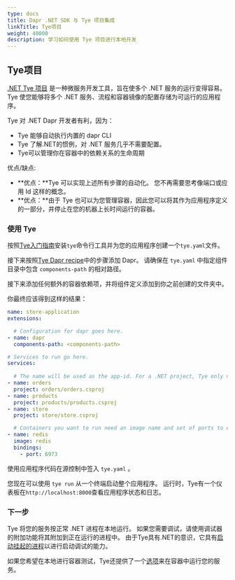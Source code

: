 ```yaml
---
type: docs
title: Dapr .NET SDK 与 Tye 项目集成
linkTitle: Tye项目
weight: 40000
description: 学习如何使用 Tye 项目进行本地开发
---
```


## Tye项目

[.NET Tye 项目](https://github.com/dotnet/tye/) 是一种微服务开发工具，旨在使多个 .NET 服务的运行变得容易。 Tye 使您能够将多个 .NET 服务、流程和容器镜像的配置存储为可运行的应用程序。

Tye 对 .NET Dapr 开发者有利，因为：

- Tye 能够自动执行内置的 dapr CLI
- Tye 了解.NET的惯例，对 .NET 服务几乎不需要配置。
- Tye可以管理你在容器中的依赖关系的生命周期

优点/缺点:

- \*\*优点：\*\*Tye 可以实现上述所有步骤的自动化。 您不再需要思考像端口或应用 Id 这样的概念。
- \*\*优点：\*\*由于 Tye 也可以为您管理容器，因此您可以将其作为应用程序定义的一部分，并停止在您的机器上长时间运行的容器。

### 使用 Tye

按照[Tye入门指南](https://github.com/dotnet/tye/blob/master/docs/getting_started.md)安装`tye`命令行工具并为您的应用程序创建一个`tye.yaml`文件。

接下来按照[Tye Dapr recipe](https://github.com/dotnet/tye/blob/master/docs/recipes/dapr.md)中的步骤添加 Dapr。 请确保在 `tye.yaml` 中指定组件目录中包含 `components-path` 的相对路径。

接下来添加任何额外的容器依赖项，并将组件定义添加到你之前创建的文件夹中。

你最终应该得到这样的结果：

```yaml
name: store-application
extensions:

  # Configuration for dapr goes here.
- name: dapr
  components-path: <components-path> 

# Services to run go here.
services:
  
  # The name will be used as the app-id. For a .NET project, Tye only needs the path to the project file.
- name: orders
  project: orders/orders.csproj
- name: products
  project: products/products.csproj
- name: store
  project: store/store.csproj

  # Containers you want to run need an image name and set of ports to expose.
- name: redis
  image: redis
  bindings:
    - port: 6973
```

使用应用程序代码在源控制中签入 `tye.yaml` 。

您现在可以使用 `tye run` 从一个终端启动整个应用程序。 运行时，Tye有一个仪表板在`http://localhost:8000`查看应用程序状态和日志。

### 下一步

Tye 将您的服务按正常 .NET 进程在本地运行。 如果您需要调试，请使用调试器的附加功能将其附加到正在运行的进程中。 由于Tye具有.NET的意识，它具有[启动挂起的进程](https://github.com/dotnet/tye/blob/master/docs/reference/commandline/tye-run.md#options)以进行启动调试的能力。

如果您希望在本地进行容器测试，Tye还提供了一个[选项](https://github.com/dotnet/tye/blob/master/docs/reference/commandline/tye-run.md#options)来在容器中运行您的服务。
